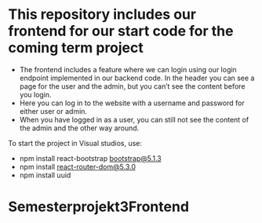 # This repository includes our frontend for our start code for the coming term project

* The frontend includes a feature where we can login using our login endpoint implemented in our backend code. In the header you can see a page for the user and the admin, but you can’t see the content before you login. 
* Here you can log in to the website with a username and password for either user or admin. 
* When you have logged in as a user, you can still not see the content of the admin and the other way around. 


To start the project in Visual studios, use:
* npm install react-bootstrap bootstrap@5.1.3
* npm install react-router-dom@5.3.0
* npm install uuid
# Semesterprojekt3Frontend
